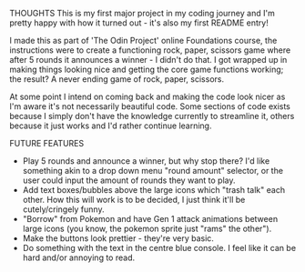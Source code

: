 THOUGHTS
This is my first major project in my coding journey and I'm pretty happy with how it turned out - it's also my first README entry!

I made this as part of 'The Odin Project' online Foundations course, the instructions were to create a functioning rock, paper, scissors game where after 5 rounds it announces a winner - I didn't do that. I got wrapped up in making things looking nice and getting the core game functions working; the result? A never ending game of rock, paper, scissors. 

At some point I intend on coming back and making the code look nicer as I'm aware it's not necessarily beautiful code. Some sections of code exists because I simply don't have the knowledge currently to streamline it, others because it just works and I'd rather continue learning.

FUTURE FEATURES
- Play 5 rounds and announce a winner, but why stop there? I'd like something akin to a drop down menu "round amount" selector, or the user could input the amount of rounds they want to play.
- Add text boxes/bubbles above the large icons which "trash talk" each other. How this will work is to be decided, I just think it'll be cutely/cringely funny.
- "Borrow" from Pokemon and have Gen 1 attack animations between large icons (you know, the pokemon sprite just "rams" the other").
- Make the buttons look prettier - they're very basic. 
- Do something with the text in the centre blue console. I feel like it can be hard and/or annoying to read.
